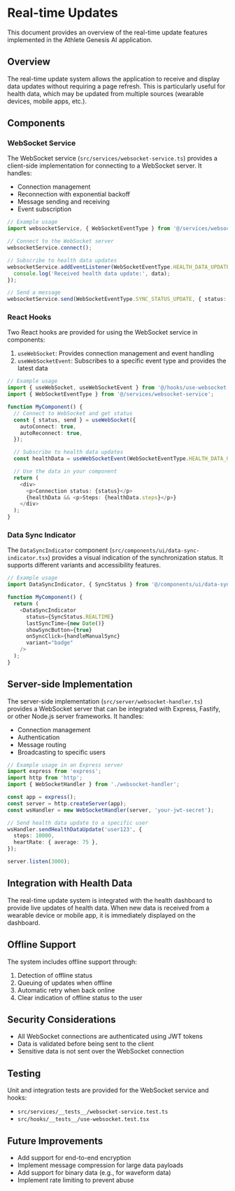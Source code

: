 # Real-time Updates

This document provides an overview of the real-time update features implemented in the Athlete Genesis AI application.

## Overview

The real-time update system allows the application to receive and display data updates without requiring a page refresh. This is particularly useful for health data, which may be updated from multiple sources (wearable devices, mobile apps, etc.).

## Components

### WebSocket Service

The WebSocket service (`src/services/websocket-service.ts`) provides a client-side implementation for connecting to a WebSocket server. It handles:

- Connection management
- Reconnection with exponential backoff
- Message sending and receiving
- Event subscription

```typescript
// Example usage
import websocketService, { WebSocketEventType } from '@/services/websocket-service';

// Connect to the WebSocket server
websocketService.connect();

// Subscribe to health data updates
websocketService.addEventListener(WebSocketEventType.HEALTH_DATA_UPDATE, (data) => {
  console.log('Received health data update:', data);
});

// Send a message
websocketService.send(WebSocketEventType.SYNC_STATUS_UPDATE, { status: 'syncing' });
```

### React Hooks

Two React hooks are provided for using the WebSocket service in components:

1. `useWebSocket`: Provides connection management and event handling
2. `useWebSocketEvent`: Subscribes to a specific event type and provides the latest data

```typescript
// Example usage
import { useWebSocket, useWebSocketEvent } from '@/hooks/use-websocket';
import { WebSocketEventType } from '@/services/websocket-service';

function MyComponent() {
  // Connect to WebSocket and get status
  const { status, send } = useWebSocket({
    autoConnect: true,
    autoReconnect: true,
  });

  // Subscribe to health data updates
  const healthData = useWebSocketEvent(WebSocketEventType.HEALTH_DATA_UPDATE, null);

  // Use the data in your component
  return (
    <div>
      <p>Connection status: {status}</p>
      {healthData && <p>Steps: {healthData.steps}</p>}
    </div>
  );
}
```

### Data Sync Indicator

The `DataSyncIndicator` component (`src/components/ui/data-sync-indicator.tsx`) provides a visual indication of the synchronization status. It supports different variants and accessibility features.

```typescript
// Example usage
import DataSyncIndicator, { SyncStatus } from '@/components/ui/data-sync-indicator';

function MyComponent() {
  return (
    <DataSyncIndicator 
      status={SyncStatus.REALTIME}
      lastSyncTime={new Date()}
      showSyncButton={true}
      onSyncClick={handleManualSync}
      variant="badge"
    />
  );
}
```

## Server-side Implementation

The server-side implementation (`src/server/websocket-handler.ts`) provides a WebSocket server that can be integrated with Express, Fastify, or other Node.js server frameworks. It handles:

- Connection management
- Authentication
- Message routing
- Broadcasting to specific users

```typescript
// Example usage in an Express server
import express from 'express';
import http from 'http';
import { WebSocketHandler } from './websocket-handler';

const app = express();
const server = http.createServer(app);
const wsHandler = new WebSocketHandler(server, 'your-jwt-secret');

// Send health data update to a specific user
wsHandler.sendHealthDataUpdate('user123', {
  steps: 10000,
  heartRate: { average: 75 },
});

server.listen(3000);
```

## Integration with Health Data

The real-time update system is integrated with the health dashboard to provide live updates of health data. When new data is received from a wearable device or mobile app, it is immediately displayed on the dashboard.

## Offline Support

The system includes offline support through:

1. Detection of offline status
2. Queuing of updates when offline
3. Automatic retry when back online
4. Clear indication of offline status to the user

## Security Considerations

- All WebSocket connections are authenticated using JWT tokens
- Data is validated before being sent to the client
- Sensitive data is not sent over the WebSocket connection

## Testing

Unit and integration tests are provided for the WebSocket service and hooks:

- `src/services/__tests__/websocket-service.test.ts`
- `src/hooks/__tests__/use-websocket.test.tsx`

## Future Improvements

- Add support for end-to-end encryption
- Implement message compression for large data payloads
- Add support for binary data (e.g., for waveform data)
- Implement rate limiting to prevent abuse
